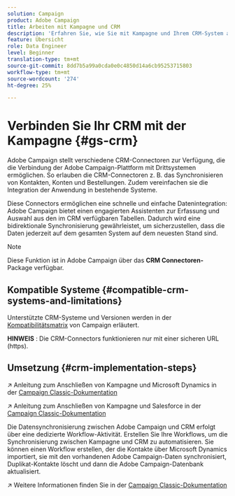 ```yaml
---
solution: Campaign
product: Adobe Campaign
title: Arbeiten mit Kampagne und CRM
description: 'Erfahren Sie, wie Sie mit Kampagne und Ihrem CRM-System arbeiten können '
feature: Übersicht
role: Data Engineer
level: Beginner
translation-type: tm+mt
source-git-commit: 8dd7b5a99a0cda0e0c4850d14a6cb95253715803
workflow-type: tm+mt
source-wordcount: '274'
ht-degree: 25%

---
```


# Verbinden Sie Ihr CRM mit der Kampagne {#gs-crm}

Adobe Campaign stellt verschiedene CRM-Connectoren zur Verfügung, die die Verbindung der Adobe Campaign-Plattform mit Drittsystemen ermöglichen. So erlauben die CRM-Connectoren z. B. das Synchronisieren von Kontakten, Konten und Bestellungen. Zudem vereinfachen sie die Integration der Anwendung in bestehende Systeme.

Diese Connectors ermöglichen eine schnelle und einfache Datenintegration: Adobe Campaign bietet einen engagierten Assistenten zur Erfassung und Auswahl aus den im CRM verfügbaren Tabellen. Dadurch wird eine bidirektionale Synchronisierung gewährleistet, um sicherzustellen, dass die Daten jederzeit auf dem gesamten System auf dem neuesten Stand sind.

>[!NOTE]
>
>Diese Funktion ist in Adobe Campaign über das **CRM Connectoren-** Package verfügbar.

## Kompatible Systeme {#compatible-crm-systems-and-limitations}

Unterstützte CRM-Systeme und Versionen werden in der [Kompatibilitätsmatrix](../start/compatibility-matrix.md) von Campaign erläutert.

**HINWEIS** : Die CRM-Connectors funktionieren nur mit einer sicheren URL (https).

## Umsetzung {#crm-implementation-steps}

:arrow_upper_right: Anleitung zum Anschließen von Kampagne und Microsoft Dynamics in der [Campaign Classic-Dokumentation](https://experienceleague.adobe.com/docs/campaign-classic/using/getting-started/connectors/crm-connectors/crm-ms-dynamics.html?lang=en#microsoft-dynamics-implementation-steps)

:arrow_upper_right: Anleitung zum Anschließen von Kampagne und Salesforce in der [Campaign Classic-Dokumentation](https://experienceleague.adobe.com/docs/campaign-classic/using/getting-started/connectors/crm-connectors/crm-sfdc.html?lang=en#getting-started)


Die Datensynchronisierung zwischen Adobe Campaign und CRM erfolgt über eine dedizierte Workflow-Aktivität. Erstellen Sie Ihre Workflows, um die Synchronisierung zwischen Kampagne und CRM zu automatisieren. Sie können einen Workflow erstellen, der die Kontakte über Microsoft Dynamics importiert, sie mit den vorhandenen Adobe Campaign-Daten synchronisiert, Duplikat-Kontakte löscht und dann die Adobe Campaign-Datenbank aktualisiert.

:arrow_upper_right: Weitere Informationen finden Sie in der [Campaign Classic-Dokumentation](https://experienceleague.adobe.com/docs/campaign-classic/using/getting-started/connectors/crm-connectors/crm-data-sync.html?lang=en#getting-started)


